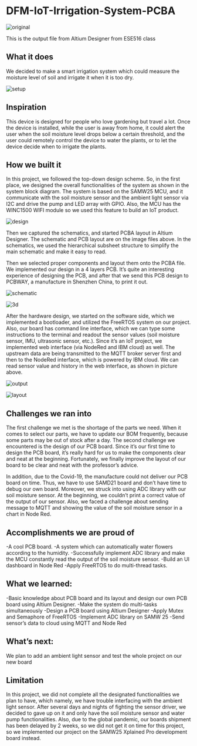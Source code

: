 # DFM-IoT-Irrigation-System-PCBA

![original](image/original.jpg)

This is the output file from Altium Designer from ESE516 class
## What it does
We decided to make a smart irrigation system which could measure the moisture level of soil and irrigate it when it is too dry.

![setup](image/setup.jpg)

## Inspiration
This device is designed for people who love gardening but travel a lot. Once the device is installed, while the user is away from home, it could alert the user when the soil moisture level drops below a certain threshold, and the user could remotely control the device to water the plants, or to let the device decide when to irrigate the plants.

## How we built it
In this project, we followed the top-down design scheme. So, in the first place, we designed the overall functionalities of the system as shown in the system block diagram. The system is based on the SAMW25 MCU, and it communicate with the soil moisture sensor and the ambient light sensor via I2C and drive the pump and LED array with GPIO. Also, the MCU has the WINC1500 WIFI module so we used this feature to build an IoT product.

![design](image/design.png)

Then we captured the schematics, and started PCBA layout in Altium Designer. The schematic and PCB layout are on the image files above. In the schematics, we used the hierarchical subsheet structure to simplify the main schematic and make it easy to read.

Then we selected proper components and layout them onto the PCBA file. We implemented our design in a 4 layers PCB. It’s quite an interesting experience of designing the PCB, and after that we send this PCB design to PCBWAY, a manufacture in Shenzhen China, to print it out.

![schematic](image/schematic.png)

![3d](image/3d.png)

After the hardware design, we started on the software side, which we implemented a bootloader, and utilized the FreeRTOS system on our project. Also, our board has command line interface, which we can type some instructions to the terminal and readout the sensor values (soil moisture sensor, IMU, ultrasonic sensor, etc.). Since it’s an IoT project, we implemented web interface (via NodeRed and IBM cloud) as well. The upstream data are being transmitted to the MQTT broker server first and then to the NodeRed interface, which is powered by IBM cloud. We can read sensor value and history in the web interface, as shown in picture above.

![output](image/output.png)

![layout](image/layout.png)

## Challenges we ran into
The first challenge we met is the shortage of the parts we need. When it comes to select our parts, we have to update our BOM frequently, because some parts may be out of stock after a day. The second challenge we encountered is the design of our PCB board. Since it’s our first time to design the PCB board, it’s really hard for us to make the components clear and neat at the beginning. Fortunately, we finally improve the layout of our board to be clear and neat with the professor’s advice.

In addition, due to the Covid-19, the manufacture could not deliver our PCB board on time. Thus, we have to use SAMD21 board and don’t have time to debug our own board. Moreover, we struck into using ADC library with our soil moisture sensor. At the beginning, we couldn’t print a correct value of the output of our sensor. Also, we faced a challenge about sending message to MQTT and showing the value of the soil moisture sensor in a chart in Node Red.

## Accomplishments we are proud of
-A cool PCB board. -A system which can automatically water flowers according to the humidity. -Successfully implement ADC library and make the MCU constantly read the output of the soil moisture sensor. -Build an UI dashboard in Node Red -Apply FreeRTOS to do multi-thread tasks.

## What we learned:
-Basic knowledge about PCB board and its layout and design our own PCB board using Altium Designer. -Make the system do multi-tasks simultaneously -Design a PCB board using Altium Designer -Apply Mutex and Semaphore of FreeRTOS -Implement ADC library on SAMW 25 -Send sensor’s data to cloud using MQTT and Node Red

## What’s next:
We plan to add an ambient light sensor and test the whole project on our new board

## Limitation
In this project, we did not complete all the designated functionalities we plan to have, which namely, we have trouble interfacing with the ambient light sensor. After several days and nights of fighting the sensor driver, we decided to gave up on it and only have the soil moisture sensor and water pump functionalities. Also, due to the global pandemic, our boards shipment has been delayed by 2 weeks, so we did not get it on time for this project, so we implemented our project on the SAMW25 Xplained Pro development board instead.
